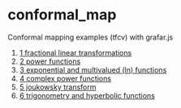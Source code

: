 # conformal_map
Conformal mapping examples (tfcv) with grafar.js

1. [1 fractional linear transformations]()
2. [2 power functions]()
3. [3 exponential and multivalued (ln) functions]()
4. [4 complex power functions]()
5. [5 joukowsky transform]()
6. [6 trigonometry and hyperbolic functions]()
